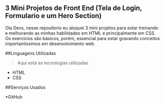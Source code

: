 

## 3 Mini Projetos de Front End (Tela de Login, Formulario e um Hero Section)

Ola Devs, nesse repositorio eu aloquei 3 mini projetos para estar treinando e melhorando as minhas habilidades em HTML e principalmente em CSS.
Os exercícios são básicos, porém, essencial para estar gravando conceitos importantissimos em desenvolvimento web.

##Linguagens Utilizadas
> Aqui está as tecnologias  utilizadas

* HTML 
* CSS

##Serviços Usados

*GitHub
